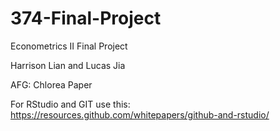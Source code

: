 # 374-Final-Project
Econometrics II Final Project

Harrison Lian and Lucas Jia

AFG: Chlorea Paper

For RStudio and GIT use this: https://resources.github.com/whitepapers/github-and-rstudio/